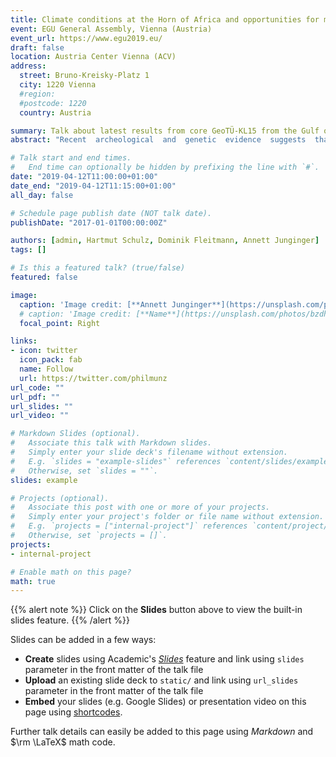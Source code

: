 ```yaml
---
title: Climate conditions at the Horn of Africa and opportunities for modern human dispersal
event: EGU General Assembly, Vienna (Austria) 
event_url: https://www.egu2019.eu/
draft: false
location: Austria Center Vienna (ACV)
address:
  street: Bruno-Kreisky-Platz 1
  city: 1220 Vienna
  #region: 
  #postcode: 1220
  country: Austria

summary: Talk about latest results from core GeoTÜ-KL15 from the Gulf of Aden over the last 550,000 years.
abstract: "Recent  archeological  and  genetic  evidence  suggests  that  anatomically  modern  humans  migrated  out  of  Africa potentially as early as ~220,000 years B.P. Understanding the dynamics of cultural, technological and societal evolution of Homo sapiens needs profound knowledge of associated environmental conditions. To better understand how and why migrations occurred, a detailed framework of hydroclimatic conditions, vegetation and landcover are needed. However, interpretations of terrestrial and marine proxy records often differ significantly and high-resolution data are scarce. Here we present new results of from a 22 m long marine hemipelagic sediment core from the Gulf of Aden. The Gulf is surrounded by East African and Southern Arabian landmasses and in close proximity to key archaeological sites. The record provides a continuous, detailed and well-dated reconstruction of terrestrial and marine climate change over the last ~550,000 years, spanning the entire history of human evolution from Early Stone Age to the Holocene. The core offers a sampling resolution of ~250 years, enabling robust estimations of cyclic climate modulations and potential forcing mechanisms. We used geochemical proxies (XRF) indicative of dust input and aridity on land, marine productivity and monsoon intensity in comparison with high-resolution speleothem records on  land.  Our  results  indicate  that  climate  change  was  strongly  modulated  on  ~100-ka  eccentricity  and  ~20-ka precessional bandwidth. The data further allows to study the pattern and development of climate fluctuations during Holocene-like interglacials as potential analogs for future climate change in this densely populated region."

# Talk start and end times.
#   End time can optionally be hidden by prefixing the line with `#`.
date: "2019-04-12T11:00:00+01:00"
date_end: "2019-04-12T11:15:00+01:00"
all_day: false

# Schedule page publish date (NOT talk date).
publishDate: "2017-01-01T00:00:00Z"

authors: [admin, Hartmut Schulz, Dominik Fleitmann, Annett Junginger]
tags: []

# Is this a featured talk? (true/false)
featured: false

image:
  caption: 'Image credit: [**Annett Junginger**](https://unsplash.com/photos/bzdhc5b3Bxs)'
  # caption: 'Image credit: [**Name**](https://unsplash.com/photos/bzdhc5b3Bxs)'
  focal_point: Right

links:
- icon: twitter
  icon_pack: fab
  name: Follow
  url: https://twitter.com/philmunz
url_code: ""
url_pdf: ""
url_slides: ""
url_video: ""

# Markdown Slides (optional).
#   Associate this talk with Markdown slides.
#   Simply enter your slide deck's filename without extension.
#   E.g. `slides = "example-slides"` references `content/slides/example-slides.md`.
#   Otherwise, set `slides = ""`.
slides: example

# Projects (optional).
#   Associate this post with one or more of your projects.
#   Simply enter your project's folder or file name without extension.
#   E.g. `projects = ["internal-project"]` references `content/project/deep-learning/index.md`.
#   Otherwise, set `projects = []`.
projects:
- internal-project

# Enable math on this page?
math: true
---
```


{{% alert note %}}
Click on the **Slides** button above to view the built-in slides feature.
{{% /alert %}}

Slides can be added in a few ways:

- **Create** slides using Academic's [*Slides*](https://sourcethemes.com/academic/docs/managing-content/#create-slides) feature and link using `slides` parameter in the front matter of the talk file
- **Upload** an existing slide deck to `static/` and link using `url_slides` parameter in the front matter of the talk file
- **Embed** your slides (e.g. Google Slides) or presentation video on this page using [shortcodes](https://sourcethemes.com/academic/docs/writing-markdown-latex/).

Further talk details can easily be added to this page using *Markdown* and $\rm \LaTeX$ math code.

